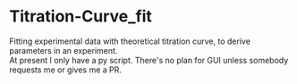 # Titration-Curve_fit
Fitting experimental data with theoretical titration curve, to derive parameters in an experiment.  
At present I only have a py script. There's no plan for GUI unless somebody requests me or gives me a PR.
